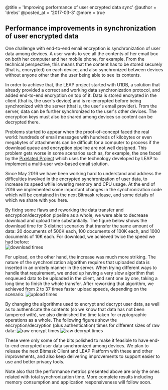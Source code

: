 @title = 'Improving performance of user encrypted data sync'
@author = 'drebs'
@posted_at = '2017-03-3'
@more = true

## Performance improvements in synchronization of user encrypted data

One challenge with end-to-end email encryption is synchronization of user data among devices. A user wants to see all the contents of her email box on both her computer and her mobile phone, for example. From the technical perspective, this means that the content has to be stored securely (that is, encrypted) on each device, and also synchronized between devices without anyone other than the user being able to see its contents.

In order to achieve that, the LEAP project started with U1DB, a solution that already provided a correct and working data synchronization protocol, and added end-to-end encryption on top of it. Data is stored encrypted in the client (that is, the user's device) and is re-encrypted before being synchronized with the server (that is, the user's email provider). From the server, data can be further synchronized to the user's other devices. The encryption keys must also be shared among devices so content can be decrypted there.

Problems started to appear when the proof-of-concept faced the real world: hundreds of email messages with hundreds of kilobytes or even megabytes of attachments can be difficult for a computer to process if the download queue and encryption pipeline are not well designed. This problem gets worse in some scenarios such as, for example, the one faced by the [Pixelated Project](https://pixelated-project.org/) which uses the technology developed by LEAP to implement a multi-user web-based email solution.

Since May 2016 we have been working hard to understand and address the difficulties involved in the encrypted synchronization of user data, to increase its speed while lowering memory and CPU usage. At the end of 2016 we implemented some important changes in the synchronization code which will be contained in the next Bitmask release, and some details of which we share with you here.

By fixing some flaws and reworking the data transfer and encryption/decryption pipeline as a whole, we were able to decrease download and upload time substantially. The figure below shows the download time for 3 distinct scenarios that transfer the same amount of data: 20 documents of 500K each, 100 documents of 100K each, and 1000 documents of 10K each. For download, we achieved twice the speed we had before:  
    ![download times](/img/pages/soledad-performance/download.png) 

For upload, on the other hand, the increase was much more striking. The nature of the synchronization algorithm requires that uploaded data is inserted in an orderly manner in the server. When trying different ways to handle that requirement, we ended up having a very slow algorithm that enqueued data to be uploaded in the client, and sent one by one, taking a long time to finish the whole transfer. After reworking that algorithm, we achieved from 2 to 37 times faster upload speeds, depending on the scenario:
    ![upload times](/img/pages/soledad-performance/upload.png) 

By changing the algorithms used to encrypt and decrypt user data, as well as to authenticate the contents (so we know that data has not been tampered with), we also diminished the time taken for cryptographic operations as a whole. The following figures show the encryption/decryption (plus authentication) times for different sizes of raw data:
    ![raw encrypt times](/img/pages/soledad-performance/raw_encrypt.png) 
    ![raw decrypt times](/img/pages/soledad-performance/raw_decrypt.png) 

These were only some of the bits polished to make it feasible to have end-to-end encrypted user data synchronized among devices. We plan to release the next Bitmask Client and LEAP Platform with these and other improvements, and also keep delivering improvements to support easier to use and better privacy tools.

Note also that the performance metrics presented above are only the ones related with total synchronization time. More complete results including memory consumption and application responsiveness will follow soon.

